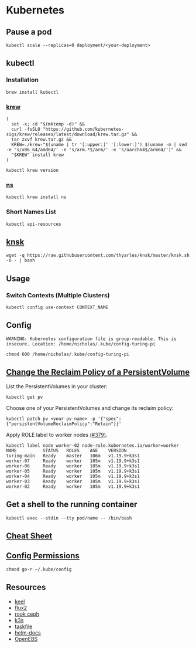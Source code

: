 # Kubernetes

## Pause a pod

`kubectl scale --replicas=0 deployment/<your-deployment>`

## kubectl

### Installation

```shell title="Ubuntu"
brew install kubectl
```

### [krew](https://krew.sigs.k8s.io/docs/user-guide/setup/install/)

```shell
(
  set -x; cd "$(mktemp -d)" &&
  curl -fsSLO "https://github.com/kubernetes-sigs/krew/releases/latest/download/krew.tar.gz" &&
  tar zxvf krew.tar.gz &&
  KREW=./krew-"$(uname | tr '[:upper:]' '[:lower:]')_$(uname -m | sed -e 's/x86_64/amd64/' -e 's/arm.*$/arm/' -e 's/aarch64$/arm64/')" &&
  "$KREW" install krew
)
```

```shell title="Update"
kubectl krew version
```

### [ns](https://github.com/ahmetb/kubectx)

```shell
kubectl krew install ns
```

### Short Names List

```shell
kubectl api-resources
```

## [knsk](https://github.com/thyarles/knsk)

```shell
wget -q https://raw.githubusercontent.com/thyarles/knsk/master/knsk.sh -O - | bash
```

## Usage

### Switch Contexts (Multiple Clusters)

```shell
kubectl config use-context CONTEXT_NAME
```

## Config

```
WARNING: Kubernetes configuration file is group-readable. This is insecure. Location: /home/nicholas/.kube/config-turing-pi
```

```shell
chmod 600 /home/nicholas/.kube/config-turing-pi
```

## [Change the Reclaim Policy of a PersistentVolume][pv]

List the PersistentVolumes in your cluster:

```shell
kubectl get pv
```

Choose one of your PersistentVolumes and change its reclaim policy:

```shell
kubectl patch pv <your-pv-name> -p '{"spec":{"persistentVolumeReclaimPolicy":"Retain"}}'
```

Apply ROLE label to worker nodes [(#379)].

```shell
kubectl label node worker-02 node-role.kubernetes.io/worker=worker
NAME          STATUS   ROLES    AGE    VERSION
turing-main   Ready    master   106m   v1.19.9+k3s1
worker-07     Ready    worker   105m   v1.19.9+k3s1
worker-06     Ready    worker   105m   v1.19.9+k3s1
worker-05     Ready    worker   105m   v1.19.9+k3s1
worker-04     Ready    worker   105m   v1.19.9+k3s1
worker-03     Ready    worker   105m   v1.19.9+k3s1
worker-02     Ready    worker   105m   v1.19.9+k3s1
```

## Get a shell to the running container

```shell
kubectl exec --stdin --tty pod/name -- /bin/bash
```

## [Cheat Sheet](https://kubernetes.io/docs/reference/kubectl/cheatsheet/)

## [Config Permissions](https://github.com/helm/helm/issues/9115)

```shell
chmod go-r ~/.kube/config
```

## Resources

* [keel](https://keel.sh/)
* [flux2](https://toolkit.fluxcd.io/)
* [rook ceph](http://rook.io)
* [k3s](https://k3s.io/)
* [taskfile](https://taskfile.dev/#/)
* [helm-docs](https://github.com/norwoodj/helm-docs)
* [OpenEBS](https://openebs.io/)

[pv]: https://kubernetes.io/docs/tasks/administer-cluster/change-pv-reclaim-policy/
[(#379)]: https://github.com/k3s-io/k3s/issues/379
